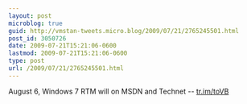 ```yaml
---
layout: post
microblog: true
guid: http://vmstan-tweets.micro.blog/2009/07/21/2765245501.html
post_id: 3050726
date: 2009-07-21T15:21:06-0600
lastmod: 2009-07-21T15:21:06-0600
type: post
url: /2009/07/21/2765245501.html
---
```

August 6, Windows 7 RTM will on MSDN and Technet -- [tr.im/toVB](http://tr.im/toVB)

